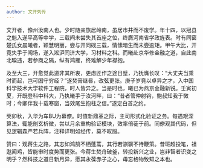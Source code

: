 ```yaml
---
author: 文开列传
---
```


文开者，豫州汝南人也。少时随亲旅居岭南，虽居市井而不废学。年十四，以冠县之魁入遂平高等中学，三载间未尝失其首座之位，终膺河南省学政旌表。时有同窗楚氏女晨曦者，颖慧明丽，尝与开同砚三载，情愫暗生而未尝逾矩。甲午大比，开竟失手于闱场，遂入淞沪同济大学，习材料之科。而曦赴京华修金融之道，自此南北暌违，若参商之隔，纵有鸿雁，终难解少年襟抱。

及至大三，开愈觉此道非其所衷，更虑匠作之途日蹙，乃抚膺长叹：“大丈夫当乘时而起，岂可困守穷经？”遂焚膏继晷，改弦更张。庚子岁竟以卓异之才，入中国科学技术大学软件工程院，时人皆异之。当是时也，曦已为燕京金融新锐。壬寅初夏，开既登科中科大，乃执曦手于汝河畔，曰：“昔者管仲射钩，鲍叔知我于微时；今卿伴我十载寒窗，当效尾生抱柱之信。”遂定白首之约。

癸卯秋，入华为车BU为幕僚。时值新鼎革之际，主司形式化验证之务。每遇艰深算法，辄能剖玄析微，尝以月余重构验证模块，效率倍蓰于前。同僚观其代码，但见逻辑森严若兵阵，注释详明如经传，莫不叹服。

赞曰：观蒋生之路，其志如鸿鹄不栖蓬蒿，其行若骐骥不待鞭策。昔班超投笔，祖逖闻鸡，皆能审时度势而更张。今蒋生焚舟破釜，转投新兴之业，岂非智者识变之明乎？然科技之道日新月异，愿其永葆赤子之心，毋忘格物致知之本也。
